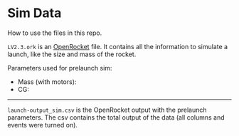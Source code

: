 # Sim Data

How to use the files in this repo.

`LV2.3.ork` is an [OpenRocket](http://openrocket.info/) file.
It contains all the information to simulate a launch, like the
size and mass of the rocket.

Parameters used for prelaunch sim:

 - Mass (with motors): 
 - CG: 


---------------------------------------------------------------


`launch-output_sim.csv` is the OpenRocket output with the prelaunch
parameters. The csv contains the total output of the data
(all columns and events were turned on).
